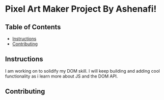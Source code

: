 # Pixel Art Maker Project By Ashenafi!

## Table of Contents

* [Instructions](#instructions)
* [Contributing](#contributing)

## Instructions

I am working on to solidify my DOM skill. I will keep building and adding cool functionality as i learn more about JS and the DOM API.
<!-- To get started, open `designs.js` and start building out the app's functionality. -->

<!-- For specific, detailed instructions, look at the project instructions in the [Udacity Classroom](https://classroom.udacity.com/me). -->

## Contributing

<!-- This repository is the starter code for _all_ Udacity students. Therefore, we most likely will not accept pull requests. -->
